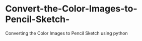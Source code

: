 # Convert-the-Color-Images-to-Pencil-Sketch-
Converting the Color Images to Pencil Sketch using python
